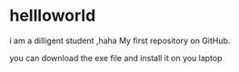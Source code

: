 # hellloworld
i am a dilligent student ,haha
My first repository on GitHub.

you can download the exe file and install it on you laptop
